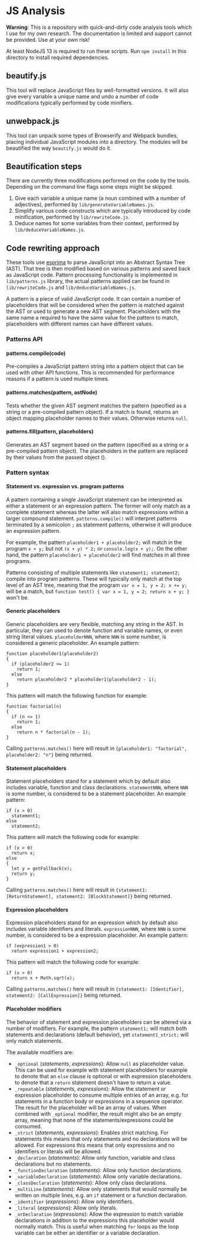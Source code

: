 # JS Analysis

**Warning**: This is a repository with quick-and-dirty code analysis tools which I use for my own research. The documentation is limited and support cannot be provided. Use at your own risk!

At least NodeJS 13 is required to run these scripts. Run `npm install` in this directory to install required dependencies.

## beautify.js

This tool will replace JavaScript files by well-formatted versions. It will also give every variable a unique name and undo a number of code modifications typically performed by code minifiers.

## unwebpack.js

This tool can unpack some types of Browserify and Webpack bundles, placing individual JavaScript modules into a directory. The modules will be beautified the way `beautify.js` would do it.

## Beautification steps

There are currently three modifications performed on the code by the tools. Depending on the command line flags some steps might be skipped.

1. Give each variable a unique name (a noun combined with a number of adjectives), performed by `lib/generateVariableNames.js`.
2. Simplify various code constructs which are typically introduced by code minification, performed by `lib/rewriteCode.js`.
3. Deduce names for some variables from their context, performed by `lib/deduceVariableNames.js`.

## Code rewriting approach

These tools use [esprima](https://esprima.org/) to parse JavaScript into an Abstract Syntax Tree (AST). That tree is then modified based on various patterns and saved back as JavaScript code. Pattern processing functionality is implemented in `lib/patterns.js` library, the actual patterns applied can be found in `lib/rewriteCode.js` and `lib/deduceVariableNames.js`.

A pattern is a piece of valid JavaScript code. It can contain a number of placeholders that will be considered when the pattern is matched against the AST or used to generate a new AST segment. Placeholders with the same name a required to have the same value for the pattern to match, placeholders with different names can have different values.

### Patterns API

#### patterns.compile(code)

Pre-compiles a JavaScript pattern string into a pattern object that can be used with other API functions. This is recommended for performance reasons if a pattern is used multiple times.

#### patterns.matches(pattern, astNode)

Tests whether the given AST segment matches the pattern (specified as a string or a pre-compiled pattern object). If a match is found, returns an object mapping placeholder names to their values. Otherwise returns `null`.

#### patterns.fill(pattern, placeholders)

Generates an AST segment based on the pattern (specified as a string or a pre-compiled pattern object). The placeholders in the pattern are replaced by their values from the passed object ().

### Pattern syntax

#### Statement vs. expression vs. program patterns

A pattern containing a single JavaScript statement can be interpreted as either a statement or an expression pattern. The former will only match as a complete statement whereas the latter will also match expressions within a larger compound statement. `patterns.compile()` will interpret patterns terminated by a semicolon `;` as statement patterns, otherwise it will produce an expression pattern.

For example, the pattern `placeholder1 + placeholder2;` will match in the program `x + y;` but not `(x + y) * 2;` or `console.log(x + y);`. On the other hand, the pattern `placeholder1 + placeholder2` will find matches in all three programs.

Patterns consisting of multiple statements like `statement1; statement2;` compile into program patterns. These will typically only match at the top level of an AST tree, meaning that the program `var x = 1, y = 2; x += y;` will be a match, but `function test() { var x = 1, y = 2; return x + y; }` won't be.

#### Generic placeholders

Generic placeholders are very flexible, matching any string in the AST. In particular, they can used to denote function and variable names, or even string literal values. `placeholderNNN`, where `NNN` is some number, is considered a generic placeholder. An example pattern:

    function placeholder1(placeholder2)
    {
      if (placeholder2 <= 1)
        return 1;
      else
        return placeholder2 * placeholder1(placeholder2 - 1);
    }

This pattern will match the following function for example:

    function factorial(n)
    {
      if (n <= 1)
        return 1;
      else
        return n * factorial(n - 1);
    }

Calling `patterns.matches()` here will result in `{placeholder1: "factorial", placeholder2: "n"}` being returned.

#### Statement placeholders

Statement placeholders stand for a statement which by default also includes variable, function and class declarations. `statementNNN`, where `NNN` is some number, is considered to be a statement placeholder. An example pattern:

    if (x > 0)
      statement1;
    else
      statement2;

This pattern will match the following code for example:

    if (x > 0)
      return x;
    else
    {
      let y = getFallback(x);
      return y;
    }

Calling `patterns.matches()` here will result in `{statement1: [ReturnStatement], statement2: [BlockStatement]}` being returned.

#### Expression placeholders

Expression placeholders stand for an expression which by default also includes variable identifiers and literals. `expressionNNN`, where `NNN` is some number, is considered to be a expression placeholder. An example pattern:

    if (expression1 > 0)
      return expression1 + expression2;

This pattern will match the following code for example:

    if (x > 0)
      return x + Math.sqrt(x);

Calling `patterns.matches()` here will result in `{statement1: [Identifier], statement2: [CallExpression]}` being returned.

#### Placeholder modifiers

The behavior of statement and expression placeholders can be altered via a number of modifiers. For example, the pattern `statement1;` will match both statements and declarations (default behavior), yet `statement1_strict;` will only match statements.

The available modifiers are:

* `_optional` (*statements*, *expressions*): Allow `null` as placeholder value. This can be used for example with statement placeholders for example to denote that an `else` clause is optional or with expression placeholders to denote that a `return` statement doesn't have to return a value.
* `_repeatable` (*statements*, *expressions*): Allow the statement or expression placeholder to consume multiple entries of an array, e.g. for statements in a function body or expressions in a sequence operator. The result for the placeholder will be an array of values. When combined with `_optional` modifier, the result might also be an empty array, meaning that none of the statements/expressions could be consumed.
* `_strict` (*statements*, *expressions*): Enables strict matching. For statements this means that only statements and no declarations will be allowed. For expressions this means that only expressions and no identifiers or literals will be allowed.
* `_declaration` (*statements*): Allow only function, variable and class declarations but no statements.
* `_functionDeclaration` (*statements*): Allow only function declarations.
* `_variableDeclaration` (*statements*): Allow only variable declarations.
* `_classDeclaration` (*statements*): Allow only class declarations.
* `_multiLine` (*statements*): Allow only statements that would normally be written on multiple lines, e.g. an `if` statement or a function declaration.
* `_identifier` (*expressions*): Allow only identifiers.
* `_literal` (*expressions*): Allow only literals.
* `_orDeclaration` (*expressions*): Allow the expression to match variable declarations in addition to the expressions this placeholder would normally match. This is useful when matching `for` loops as the loop variable can be either an identifier or a variable declaration.
